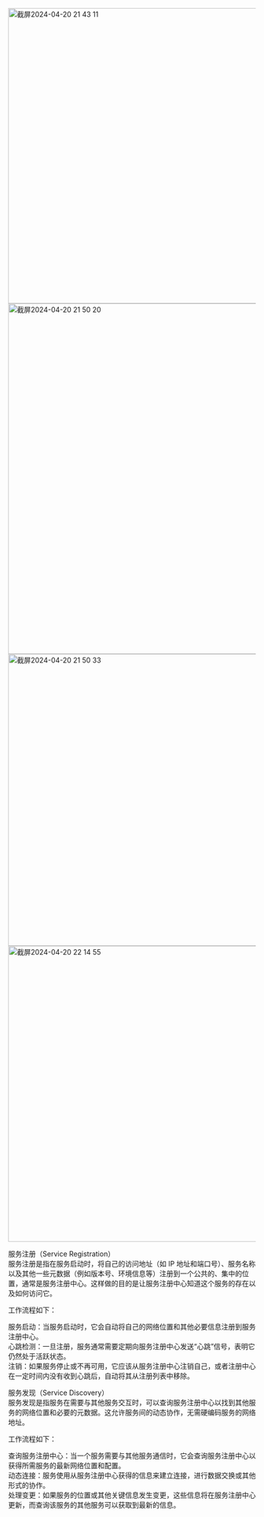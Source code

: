 <img width="600" alt="截屏2024-04-20 21 43 11" src="https://github.com/xkong-study/reggie_delivery_note/assets/100473178/32b604ae-0abf-447e-9a6e-cb41160ec5c5">

<img width="712" alt="截屏2024-04-20 21 50 20" src="https://github.com/xkong-study/reggie_delivery_note/assets/100473178/40571868-5637-4041-9e7b-a8e212076abc">

<img width="593" alt="截屏2024-04-20 21 50 33" src="https://github.com/xkong-study/reggie_delivery_note/assets/100473178/d6b3a73e-8968-4de5-918d-c804474310a9">

<img width="601" alt="截屏2024-04-20 22 14 55" src="https://github.com/xkong-study/reggie_delivery_note/assets/100473178/ebce3f70-6504-4163-a79b-7256ea93768e">

 
服务注册（Service Registration）       
服务注册是指在服务启动时，将自己的访问地址（如 IP 地址和端口号）、服务名称以及其他一些元数据（例如版本号、环境信息等）注册到一个公共的、集中的位置，通常是服务注册中心。这样做的目的是让服务注册中心知道这个服务的存在以及如何访问它。        
     
工作流程如下：       

服务启动：当服务启动时，它会自动将自己的网络位置和其他必要信息注册到服务注册中心。      
心跳检测：一旦注册，服务通常需要定期向服务注册中心发送“心跳”信号，表明它仍然处于活跃状态。       
注销：如果服务停止或不再可用，它应该从服务注册中心注销自己，或者注册中心在一定时间内没有收到心跳后，自动将其从注册列表中移除。        

服务发现（Service Discovery）             
服务发现是指服务在需要与其他服务交互时，可以查询服务注册中心以找到其他服务的网络位置和必要的元数据。这允许服务间的动态协作，无需硬编码服务的网络地址。            

工作流程如下：      

查询服务注册中心：当一个服务需要与其他服务通信时，它会查询服务注册中心以获得所需服务的最新网络位置和配置。        
动态连接：服务使用从服务注册中心获得的信息来建立连接，进行数据交换或其他形式的协作。      
处理变更：如果服务的位置或其他关键信息发生变更，这些信息将在服务注册中心更新，而查询该服务的其他服务可以获取到最新的信息。        
